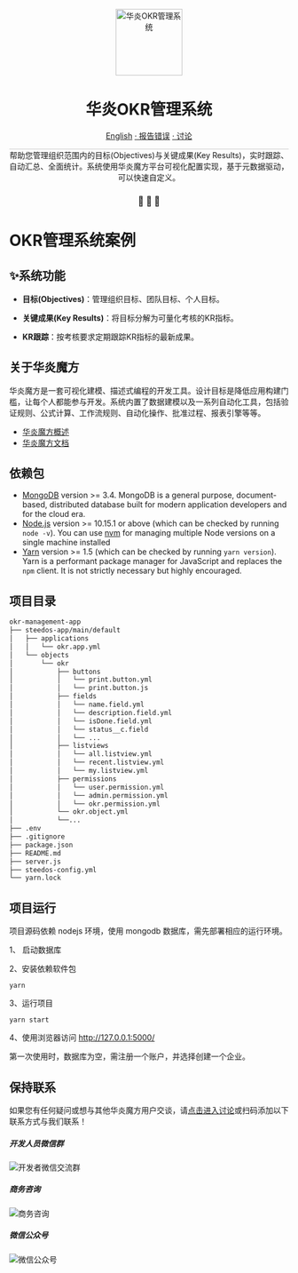
<p align="center">
  <a href="https://www.steedos.com/cn">
    <img alt="华炎OKR管理系统" src="https://steedos.github.io/assets/logo.png" width="120" />
  </a>
</p>
<h1 align="center">
  华炎OKR管理系统
</h1>

<p align="center">
<a href="https://github.com/steedos/okr-management-app/blob/master/README.md">English</a>
<a href="https://github.com/steedos/okr-management-app/issues/"> · 报告错误</a>
<a href="https://github.com/steedos/okr-management-app/discussions"> · 讨论</a>
</p>

<p align="center" style="border-top: solid 1px #cccccc">
  帮助您管理组织范围内的目标(Objectives)与关键成果(Key Results)，实时跟踪、自动汇总、全面统计。系统使用华炎魔方平台可视化配置实现，基于元数据驱动，可以快速自定义。

</p>

<h3 align="center">
 🤖 🎨 🚀
</h3>

# OKR管理系统案例




## ✨系统功能

- **目标(Objectives)**：管理组织目标、团队目标、个人目标。

- **关键成果(Key Results)**：将目标分解为可量化考核的KR指标。

- **KR跟踪**：按考核要求定期跟踪KR指标的最新成果。

## 关于华炎魔方

华炎魔方是一套可视化建模、描述式编程的开发工具。设计目标是降低应用构建门槛，让每个人都能参与开发。系统内置了数据建模以及一系列自动化工具，包括验证规则、公式计算、工作流规则、自动化操作、批准过程、报表引擎等等。

- [华炎魔方概述](https://www-steedos-com.oss-accelerate.aliyuncs.com/videos/steedos/steedos-open-source.mp4)
- [华炎魔方文档](https://www.steedos.com/help/)

## 依赖包

- [MongoDB](https://www.mongodb.com/try/download/) version >= 3.4. MongoDB is a general purpose, document-based, distributed database built for modern application developers and for the cloud era.
- [Node.js](https://nodejs.org/en/download/) version >= 10.15.1 or above (which can be checked by running `node -v`). You can use [nvm](https://github.com/nvm-sh/nvm) for managing multiple Node versions on a single machine installed
- [Yarn](https://yarnpkg.com/en/) version >= 1.5 (which can be checked by running `yarn version`). Yarn is a performant package manager for JavaScript and replaces the `npm` client. It is not strictly necessary but highly encouraged.


## 项目目录

```sh
okr-management-app
├── steedos-app/main/default
│   ├── applications
│   │   └── okr.app.yml
│   └── objects
│       └── okr
│           ├── buttons
│           │   └── print.button.yml
│           │   └── print.button.js
│           ├── fields
│           │   └── name.field.yml
│           │   └── description.field.yml
│           │   └── isDone.field.yml
│           │   └── status__c.field
│           │   └── ...
│           ├── listviews
│           │   └── all.listview.yml
│           │   └── recent.listview.yml
│           │   └── my.listview.yml
│           ├── permissions
│           │   └── user.permission.yml
│           │   └── admin.permission.yml
│           │   └── okr.permission.yml
│           └── okr.object.yml
│           └──...
├── .env
├── .gitignore
├── package.json
├── README.md
├── server.js
├── steedos-config.yml
└── yarn.lock
```

## 项目运行

项目源码依赖 nodejs 环境，使用 mongodb 数据库，需先部署相应的运行环境。

1、 启动数据库

2、安装依赖软件包

```
yarn
```

3、运行项目

```
yarn start
```

4、使用浏览器访问 http://127.0.0.1:5000/

第一次使用时，数据库为空，需注册一个账户，并选择创建一个企业。

## 保持联系

如果您有任何疑问或想与其他华炎魔方用户交谈，请[点击进入讨论](https://github.com/steedos/steedos-platform/discussions)或扫码添加以下联系方式与我们联系！
##### 开发人员微信群
![开发者微信交流群](https://steedos.github.io/assets/github/project_management_app/cn/QR_wechat_developers.jpg)

##### 商务咨询
![商务咨询](https://steedos.github.io/assets/github/project_management_app/cn/business_consulting.jpg)

##### 微信公众号
![微信公众号](https://www.steedos.com/assets/github/platform/cn/public_number.jpg)
